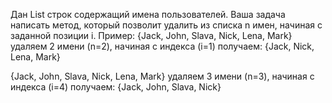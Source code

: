 Дан List строк содержащий имена пользователей. 
Ваша задача написать метод, который позволит удалить из списка n имен, 
начиная с заданной позиции i.
Пример:
{Jack, John, Slava, Nick, Lena, Mark} удаляем 2 имени (n=2),
начиная с индекса (i=1) получаем: {Jack, Nick, Lena, Mark}

{Jack, John, Slava, Nick, Lena, Mark} удаляем 3 имени (n=3), 
начиная с индекса (i=4) получаем: {Jack, John, Slava, Nick}